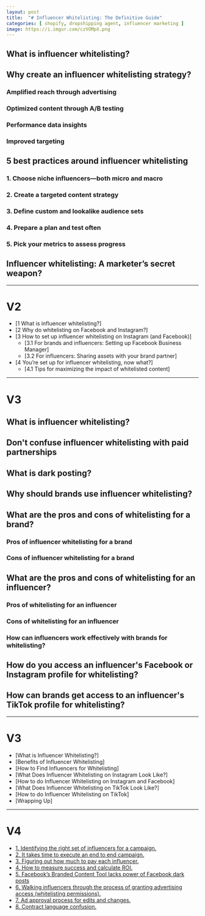 ```yaml
---
layout: post
title:  "# Influencer Whitelisting: The Definitive Guide"
categories: [ shopify, dropshipping agent, influencer marketing ]
image: https://i.imgur.com/czVOMpX.png
---
```


## **What is influencer whitelisting?**
## **Why create an influencer whitelisting strategy?**
### **Amplified reach through advertising**
### **Optimized content through A/B testing**
### **Performance data insights**
### **Improved targeting**
## **5 best practices around influencer whitelisting**
### 1. Choose niche influencers—both micro and macro
### **2. Create a targeted content strategy**
### **3. Define custom and lookalike audience sets**
### **4. Prepare a plan and test often**
### 5. Pick your metrics to assess progress
## **Influencer whitelisting: A marketer’s secret weapon?**

---
# V2
-   [1  What is influencer whitelisting?]
-   [2  Why do whitelisting on Facebook and Instagram?]
-   [3  How to set up influencer whitelisting on Instagram (and Facebook)]
    -   [3.1  For brands and influencers: Setting up Facebook Business Manager]
    -   [3.2  For influencers: Sharing assets with your brand partner]
-   [4  You’re set up for influencer whitelisting, now what?]
    -   [4.1  Tips for maximizing the impact of whitelisted content]

---
# V3
## What is influencer whitelisting?
## Don't confuse influencer whitelisting with paid partnerships
## What is dark posting?
## Why should brands use influencer whitelisting?
## What are the pros and cons of whitelisting for a brand?
### Pros of influencer whitelisting for a brand
### Cons of influencer whitelisting for a brand
## What are the pros and cons of whitelisting for an influencer?
### Pros of whitelisting for an influencer
### Cons of whitelisting for an influencer
### How can influencers work effectively with brands for whitelisting?
## How do you access an influencer's Facebook or Instagram profile for whitelisting?
## How can brands get access to an influencer's TikTok profile for whitelisting?

---
# V3
-   [What is Influencer Whitelisting?]
-   [Benefits of Influencer Whitelisting]
-   [How to Find Influencers for Whitelisting]
-   [What Does Influencer Whitelisting on Instagram Look Like?]
-   [How to do Influencer Whitelisting on Instagram and Facebook]
-   [What Does Influencer Whitelisting on TikTok Look Like?]
-   [How to do Influencer Whitelisting on TikTok]
-   [Wrapping Up]

---
# V4
-   [1. Identifying the right set of influencers for a campaign.](https://influencermarketinghub.com/influencer-whitelisting/#toc-0)
-   [2. It takes time to execute an end to end campaign.](https://influencermarketinghub.com/influencer-whitelisting/#toc-1)
-   [3. Figuring out how much to pay each influencer.](https://influencermarketinghub.com/influencer-whitelisting/#toc-2)
-   [4. How to measure success and calculate ROI.](https://influencermarketinghub.com/influencer-whitelisting/#toc-3)
-   [5. Facebook’s Branded Content Tool lacks power of Facebook dark posts](https://influencermarketinghub.com/influencer-whitelisting/#toc-4)
-   [6. Walking influencers through the process of granting advertising access (whitelisting permissions).](https://influencermarketinghub.com/influencer-whitelisting/#toc-5)
-   [7. Ad approval process for edits and changes.](https://influencermarketinghub.com/influencer-whitelisting/#toc-6)
-   [8. Contract language confusion.](https://influencermarketinghub.com/influencer-whitelisting/#toc-7)
<!--stackedit_data:
eyJoaXN0b3J5IjpbLTEwOTUzMTIwNTAsLTEwNDc1NjU5MTIsLT
EzMjA0MTk4ODYsLTE1OTUzOTQ1NzFdfQ==
-->
